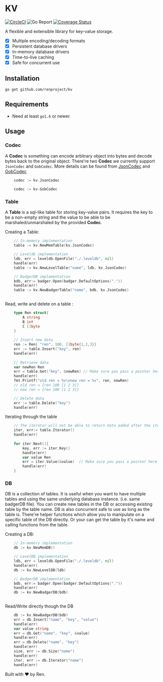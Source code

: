 # KV


[![CircleCI](https://circleci.com/gh/renproject/kv/tree/master.svg?style=shield)](https://circleci.com/gh/renproject/kv/tree/master)
![Go Report](https://goreportcard.com/badge/github.com/renproject/kv)
[![Coverage Status](https://coveralls.io/repos/github/renproject/kv/badge.svg?branch=master)](https://coveralls.io/github/renproject/kv?branch=master)

A flexible and extensible library for key-value storage.

- [x] Multiple encoding/decoding formats
- [x] Persistent database drivers
- [x] In-memory database drivers
- [x] Time-to-live caching
- [x] Safe for concurrent use

Installation
-----------

	go get github.com/renproject/kv

Requirements
-----------

* Need at least `go1.6` or newer.

Usage
-----------

### Codec

A **Codec** is something can encode arbitrary object into bytes and decode bytes back to the original object.
There're two **Codec** we currently support `JsonCodec` and `GobCodec`.
More details can be found from [JsonCodec](https://golang.org/pkg/encoding/json/) and [GobCodec](https://golang.org/pkg/encoding/gob/)

```go
    codec := kv.JsonCodec
    
    codec := kv.GobCodec

```

### Table

A **Table** is a sql-like table for storing key-value pairs.
It requires the key to be a non-empty string and the value to be able to be marshaled/unmarshaled by the provided **Codec**.

Creating a Table:
```go
	// In-memory implementation 
	table := kv.NewMemTable(kv.JsonCodec)

    // Leveldb implementation
    ldb, err = leveldb.OpenFile("./.leveldb", nil)
    handle(err)
    table := kv.NewLevelTable("name", ldb, kv.JsonCodec)

	// BadgerDB implementation 
	bdb, err:= badger.Open(badger.DefaultOptions("."))
	handle(err)
	table := kv.NewBadgerTable("name", bdb, kv.JsonCodec)
	


```

Read, write and delete on a table :

```go
    type Ren struct{
        A string
        B int
        C []byte
    }
    
    // Insert new data 
    ren := Ren{ "ren", 100, []byte{1,2,3}}
    err := table.Insert("key", ren)
    handle(err)
    
    // Retrieve data 
    var newRen Ren
    err = table.Get("key", &newRen) // Make sure you pass a pointer here
    handle(err)
    fmt.Printf("old ren = %v\nnew ren = %v", ren, newRen)
    // old ren = {ren 100 [1 2 3]}
    // new ren = {ren 100 [1 2 3]} 	

    // Delete data
    err := table.Delete("key")
    handle(err)
```

Iterating through the table 
```go
    // The iterator will not be able to return data added after the iterator been created 
    iter, err:= table.Iterator()
    handle(err)
    
    for iter.Next(){
        key, err := iter.Key()
        handle(err)
        var value Ren 
        err = iter.Value(&value)  // Make sure you pass a pointer here
        handle(err)
    }
```

### DB
DB is a collection of tables. It is useful when you want to have multiple tables and using the same underlying database instance. (i.e. same badgerDB file). You can create new tables in the DB or accessing existing table by the table name.
DB is also concurrent safe to use as long as the table is. There're helper functions which allow you to manipulate on
a specific table of the DB directly. Or your can get the table by it's name and calling functions from the table.

Creating a DB:
```go
	// In-memory implementation 
	db := kv.NewMemDB()

    // LevelDB implementation 
    ldb, err = leveldb.OpenFile("./.leveldb", nil)
    handle(err)
    db := kv.NewLevelDB(ldb)

	// BadgerDB implementation 
	bdb, err:= badger.Open(badger.DefaultOptions("."))
	handle(err)
	db := kv.NewBadgerDB(bdb)
	

```

Read/Write directly though the DB 
```go
	db := kv.NewBadgerDB(bdb)
	err = db.Insert("name", "key", "value")
	handle(err)
	var value string
	err = db.Get("name", "key", &value)
	handle(err)
	err = db.Delete("name", "key")
	handle(err)
	size, err := db.Size("name")
	handle(err)
	iter, err := db.Iterator("name")
	handle(err)
```


Built with ❤ by Ren.
